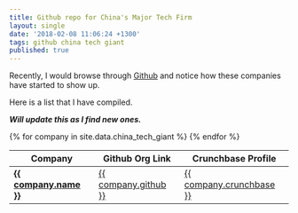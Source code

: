 ```yaml
---
title: Github repo for China's Major Tech Firm
layout: single
date: '2018-02-08 11:06:24 +1300'
tags: github china tech giant
published: true
---
```


Recently, I would browse through [Github](https://github.com) and notice how these companies have started to show up.

Here is a list that I have compiled.


**_Will update this as I find new ones._**

<table>
  <thead>
    <tr>
      <th>Company</th>
      <th>Github Org Link</th>
      <th>Crunchbase Profile</th>
    </tr>
  </thead>
  <tbody>
    {% for company in site.data.china_tech_giant %}
      <tr>
        <td>
          <div>
            <a href="{{ company.name_link }}"><b>{{ company.name }}</b></a>
          </div>
        </td>
        <td>
          <div>
            <a href="{{ company.github }}">{{ company.github }}</a>
          </div>
        </td>
        <td>
          <div>
            <a href="{{ company.crunchbase }}">{{ company.crunchbase }}</a>
          </div>
        </td>
      </tr>
    {% endfor %}
  </tbody>
</table>
